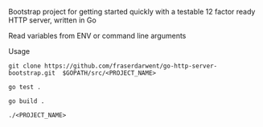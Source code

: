 Bootstrap project for getting started quickly with a testable 12 factor ready HTTP server, written in Go

Read variables from ENV or command line arguments

Usage

`git clone https://github.com/fraserdarwent/go-http-server-bootstrap.git  $GOPATH/src/<PROJECT_NAME>`

`go test .`

`go build .`

`./<PROJECT_NAME>`
